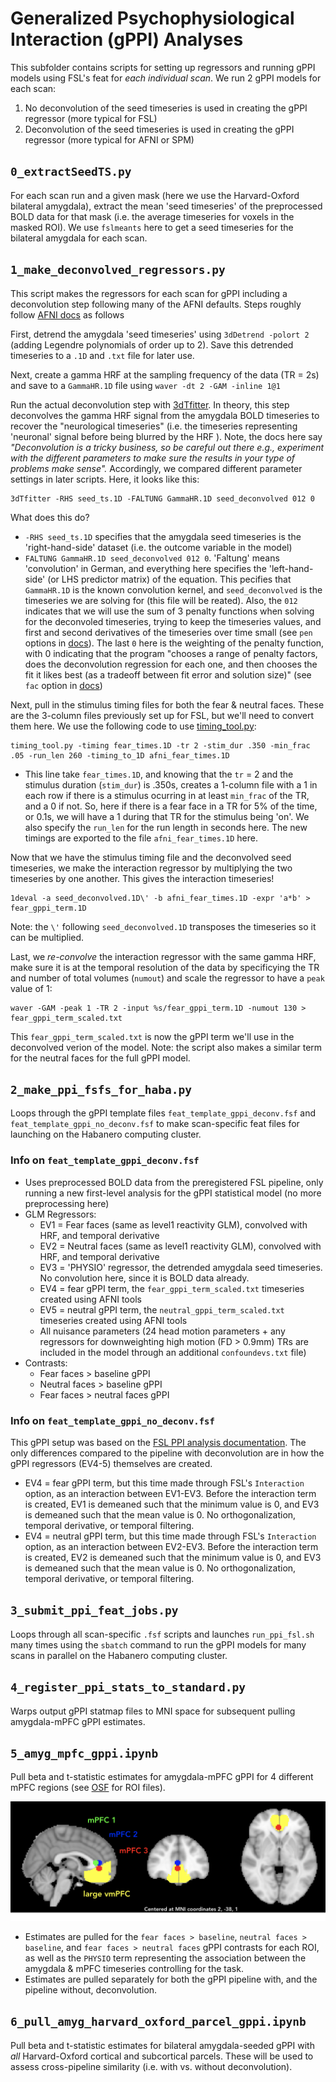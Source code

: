 # Generalized Psychophysiological Interaction (gPPI) Analyses

This subfolder contains scripts for setting up regressors and running gPPI models using FSL's feat for *each individual scan*. We run 2 gPPI models for each scan:
1. No deconvolution of the seed timeseries is used in creating the gPPI regressor (more typical for FSL)
2. Deconvolution of the seed timeseries is used in creating the gPPI regressor (more typical for AFNI or SPM)


## `0_extractSeedTS.py`

For each scan run and a given mask (here we use the Harvard-Oxford bilateral amygdala), extract the mean 'seed timeseries' of the preprocessed BOLD data for that mask (i.e. the average timeseries for voxels in the masked ROI). We use `fslmeants` here to get a seed timeseries for the bilateral amygdala for each scan. 

## `1_make_deconvolved_regressors.py`

This script makes the regressors for each scan for gPPI including a deconvolution step following many of the AFNI defaults. Steps roughly follow [AFNI docs](https://afni.nimh.nih.gov/CD-CorrAna)  as follows

First, detrend the amygdala 'seed timeseries' using `3dDetrend -polort 2` (adding Legendre polynomials of order up to 2). Save this detrended timeseries to a `.1D` and `.txt` file for later use. 

Next, create a gamma HRF at the sampling frequency of the data (TR = 2s) and save to a `GammaHR.1D` file using `waver -dt 2 -GAM -inline 1@1`

Run the actual deconvolution step with [3dTfitter](https://afni.nimh.nih.gov/pub/dist/doc/program_help/3dTfitter.html). In theory, this step deconvolves the gamma HRF signal from the amygdala BOLD timeseries to recover the "neurological timeseries" (i.e. the timeseries representing 'neuronal' signal before being blurred by the HRF ). Note, the docs here say *"Deconvolution is a tricky business, so be careful out there e.g., experiment with the different parameters to make sure the results in your type of problems make sense".* Accordingly, we compared different parameter settings in later scripts. Here, it looks like this:


 ```
 3dTfitter -RHS seed_ts.1D -FALTUNG GammaHR.1D seed_deconvolved 012 0
 ```

What does this do?
* `-RHS seed_ts.1D` specifies that the amygdala seed timeseries is the 'right-hand-side' dataset (i.e. the outcome variable in the model)
* `FALTUNG GammaHR.1D seed_deconvolved 012 0`. 'Faltung' means 'convolution' in German, and everything here specifies the 'left-hand-side' (or LHS predictor matrix) of the equation. This pecifies that `GammaHR.1D` is the known convolution kernel, and `seed_deconvolved` is the timeseries we are solving for (this file will be reated). Also, the `012` indicates that we will use the sum of 3 penalty functions when solving for the deconvoled timeseries, trying to keep the timeseries values, and first and second derivatives of the timeseries over time small (see `pen` options in [docs](https://afni.nimh.nih.gov/pub/dist/doc/program_help/3dTfitter.html)). The last `0` here is the weighting of the penalty function, with 0 indicating that the program "chooses a range of penalty factors, does the deconvolution regression for each one, and then chooses the fit it likes best (as a tradeoff between fit error and solution size)" (see `fac` option in [docs](https://afni.nimh.nih.gov/pub/dist/doc/program_help/3dTfitter.html))

Next, pull in the stimulus timing files for both the fear & neutral faces. These are the 3-column files previously set up for FSL, but we'll need to convert them here. We use the following code to use [timing_tool.py](https://afni.nimh.nih.gov/pub/dist/doc/program_help/timing_tool.py.html): 

```
timing_tool.py -timing fear_times.1D -tr 2 -stim_dur .350 -min_frac .05 -run_len 260 -timing_to_1D afni_fear_times.1D
```

* This line take `fear_times.1D`, and knowing that the `tr` = 2 and the stimulus duration (`stim_dur`) is .350s, creates a 1-column file with a 1 in each row if there is a stimulus ocurring in at least `min_frac` of the TR, and a 0 if not. So, here if there is a fear face in a TR for 5% of the time, or 0.1s, we will have a 1 during that TR for the stimulus being 'on'. We also specify the `run_len` for the run length in seconds here. The new timings are exported to the file `afni_fear_times.1D` here.

Now that we have the stimulus timing file and the deconvolved seed timeseries, we make the interaction regressor by multiplying the two timeseries by one another. This gives the interaction timeseries!

```
1deval -a seed_deconvolved.1D\' -b afni_fear_times.1D -expr 'a*b' > fear_gppi_term.1D
```

Note: the `\'` following `seed_deconvolved.1D` transposes the timeseries so it can be multiplied.

Last, we *re-convolve* the interaction regressor with the same gamma HRF, make sure it is at the temporal resolution of the data by specificying the TR and number of total volumes (`numout`) and scale the regressor to have a `peak` value of 1:

```
waver -GAM -peak 1 -TR 2 -input %s/fear_gppi_term.1D -numout 130 > fear_gppi_term_scaled.txt
```

This `fear_gppi_term_scaled.txt` is now the gPPI term we'll use in the deconvolved verion of the model. Note: the script also makes a similar term for the neutral faces for the full gPPI model. 

## `2_make_ppi_fsfs_for_haba.py`

Loops through the gPPI template files `feat_template_gppi_deconv.fsf` and `feat_template_gppi_no_deconv.fsf` to make scan-specific feat files for launching on the Habanero computing cluster. 

### Info on `feat_template_gppi_deconv.fsf`

* Uses preprocessed BOLD data from the preregistered FSL pipeline, only running a new first-level analysis for the gPPI statistical model (no more preprocessing here)
* GLM Regressors:
    * EV1 = Fear faces (same as level1 reactivity GLM), convolved with HRF, and temporal derivative
    * EV2 = Neutral faces (same as level1 reactivity GLM), convolved with HRF, and temporal derivative
    * EV3 = 'PHYSIO' regressor, the detrended amygdala seed timeseries. No convolution here, since it is BOLD data already. 
    * EV4 = fear gPPI term, the `fear_gppi_term_scaled.txt` timeseries created using AFNI tools
    * EV5 = neutral gPPI term, the `neutral_gppi_term_scaled.txt` timeseries created using AFNI tools
    * All nuisance parameters (24 head motion parameters + any regressors for downweighting high motion (FD > 0.9mm) TRs are included in the model through an additional `confoundevs.txt` file)
* Contrasts:
    * Fear faces > baseline gPPI
    * Neutral faces > baseline gPPI
    * Fear faces > neutral faces gPPI


### Info on `feat_template_gppi_no_deconv.fsf`

This gPPI setup was based on the [FSL PPI analysis documentation](https://fsl.fmrib.ox.ac.uk/fsl/fslwiki/PPIHowToRun). The only differences compared to the pipeline with deconvolution are in how the gPPI regressors (EV4-5) themselves are created. 
* EV4 = fear gPPI term, but this time made through FSL's `Interaction` option, as an interaction between EV1-EV3. Before the interaction term is created, EV1 is demeaned such that the minimum value is 0, and EV3 is demeaned such that the mean value is 0. No orthogonalization, temporal derivative, or temporal filtering. 
* EV4 = neutral gPPI term, but this time made through FSL's `Interaction` option, as an interaction between EV2-EV3. Before the interaction term is created, EV2 is demeaned such that the minimum value is 0, and EV3 is demeaned such that the mean value is 0. No orthogonalization, temporal derivative, or temporal filtering. 


## `3_submit_ppi_feat_jobs.py`

Loops through all scan-specific `.fsf` scripts and launches `run_ppi_fsl.sh` many times using the `sbatch` command to run the gPPI models for many scans in parallel on the Habanero computing cluster. 

## `4_register_ppi_stats_to_standard.py`

Warps output gPPI statmap files to MNI space for subsequent pulling amygdala-mPFC gPPI estimates.

## `5_amyg_mpfc_gppi.ipynb`

Pull beta and t-statistic estimates for amygdala-mPFC gPPI for 4 different mPFC regions (see [OSF](https://osf.io/hvdmx/) for ROI files). 

<img src='images/pfc_crop_2.png' width = '700'/>

* Estimates are pulled for the `fear faces > baseline`, `neutral faces > baseline`, and `fear faces > neutral faces` gPPI contrasts for each ROI, as well as the `PHYSIO` term representing the association between the amygdala & mPFC timeseries controlling for the task. 
* Estimates are pulled separately for both the gPPI pipeline with, and the pipeline without, deconvolution. 

## `6_pull_amyg_harvard_oxford_parcel_gppi.ipynb`

Pull beta and t-statistic estimates for bilateral amygdala-seeded gPPI with *all* Harvard-Oxford cortical and subcortical parcels. These will be used to assess cross-pipeline similarity (i.e. with vs. without deconvolution).